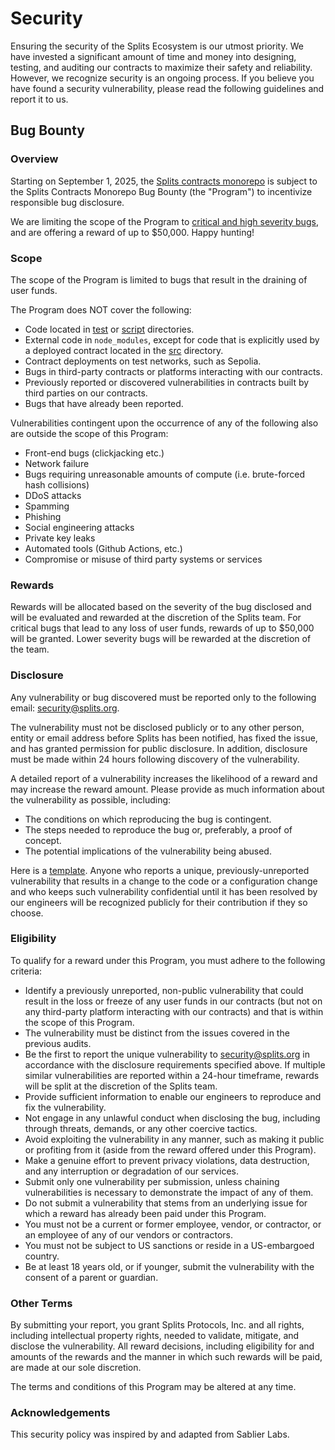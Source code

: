 # Security

Ensuring the security of the Splits Ecosystem is our utmost priority. We have invested a significant amount of time and money into 
designing, testing, and auditing our contracts to maximize their safety and reliability. However, we recognize security is an ongoing process.
If you believe you have found a security vulnerability, please read the following guidelines and report it to us.

## Bug Bounty

### Overview

Starting on September 1, 2025, the [Splits contracts monorepo](https://github.com/0xSplits/splits-contracts-monorepo) is subject to
the Splits Contracts Monorepo Bug Bounty (the "Program") to incentivize responsible bug disclosure.

We are limiting the scope of the Program to [critical and high severity bugs](https://immunefi.com/immunefi-vulnerability-severity-classification-system-v2-3/), and are offering a reward of up to
$50,000. Happy hunting!

### Scope

The scope of the Program is limited to bugs that result in the draining of user funds.

The Program does NOT cover the following:

- Code located in [test](./test) or [script](./script) directories.
- External code in `node_modules`, except for code that is explicitly used by a deployed contract located in the
  [src](./src) directory.
- Contract deployments on test networks, such as Sepolia.
- Bugs in third-party contracts or platforms interacting with our contracts.
- Previously reported or discovered vulnerabilities in contracts built by third parties on our contracts.
- Bugs that have already been reported.

Vulnerabilities contingent upon the occurrence of any of the following also are outside the scope of this Program:

- Front-end bugs (clickjacking etc.)
- Network failure
- Bugs requiring unreasonable amounts of compute (i.e. brute-forced hash collisions)
- DDoS attacks
- Spamming
- Phishing
- Social engineering attacks
- Private key leaks
- Automated tools (Github Actions, etc.)
- Compromise or misuse of third party systems or services

### Rewards

Rewards will be allocated based on the severity of the bug disclosed and will be evaluated and rewarded at the
discretion of the Splits team. For critical bugs that lead to any loss of user funds, rewards of up to $50,000
will be granted. Lower severity bugs will be rewarded at the discretion of the team.

### Disclosure

Any vulnerability or bug discovered must be reported only to the following email:
[security@splits.org](mailto:security@splits.org).

The vulnerability must not be disclosed publicly or to any other person, entity or email address before Splits has
been notified, has fixed the issue, and has granted permission for public disclosure. In addition, disclosure must be
made within 24 hours following discovery of the vulnerability.

A detailed report of a vulnerability increases the likelihood of a reward and may increase the reward amount. Please
provide as much information about the vulnerability as possible, including:

- The conditions on which reproducing the bug is contingent.
- The steps needed to reproduce the bug or, preferably, a proof of concept.
- The potential implications of the vulnerability being abused.

Here is a [template](https://immunefisupport.zendesk.com/hc/en-us/articles/12435277406481-Bug-Report-Template).
Anyone who reports a unique, previously-unreported vulnerability that results in a change to the code or a configuration
change and who keeps such vulnerability confidential until it has been resolved by our engineers will be recognized
publicly for their contribution if they so choose.

### Eligibility

To qualify for a reward under this Program, you must adhere to the following criteria:

- Identify a previously unreported, non-public vulnerability that could result in the loss or freeze of any user funds
  in our contracts (but not on any third-party platform interacting with our contracts) and that is within the scope of this
  Program.
- The vulnerability must be distinct from the issues covered in the previous audits.
- Be the first to report the unique vulnerability to [security@splits.org](mailto:security@splits.org) in accordance
  with the disclosure requirements specified above. If multiple similar vulnerabilities are reported within a 24-hour
  timeframe, rewards will be split at the discretion of the Splits team.
- Provide sufficient information to enable our engineers to reproduce and fix the vulnerability.
- Not engage in any unlawful conduct when disclosing the bug, including through threats, demands, or any other coercive
  tactics.
- Avoid exploiting the vulnerability in any manner, such as making it public or profiting from it (aside from the reward
  offered under this Program).
- Make a genuine effort to prevent privacy violations, data destruction, and any interruption or degradation of our services.
- Submit only one vulnerability per submission, unless chaining vulnerabilities is necessary to demonstrate the impact
  of any of them.
- Do not submit a vulnerability that stems from an underlying issue for which a reward has already been paid under this
  Program.
- You must not be a current or former employee, vendor, or contractor, or an employee of any of our
  vendors or contractors.
- You must not be subject to US sanctions or reside in a US-embargoed country.
- Be at least 18 years old, or if younger, submit the vulnerability with the consent of a parent or guardian.

### Other Terms

By submitting your report, you grant Splits Protocols, Inc. and all rights, including intellectual property rights, needed to
validate, mitigate, and disclose the vulnerability. All reward decisions, including eligibility for and amounts of the
rewards and the manner in which such rewards will be paid, are made at our sole discretion.

The terms and conditions of this Program may be altered at any time.

### Acknowledgements

This security policy was inspired by and adapted from Sablier Labs.
